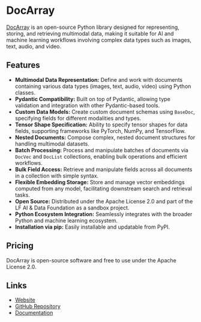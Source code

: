 # DocArray

[DocArray](https://docarray.org/) is an open-source Python library designed for representing, storing, and retrieving multimodal data, making it suitable for AI and machine learning workflows involving complex data types such as images, text, audio, and video.

## Features

- **Multimodal Data Representation:** Define and work with documents containing various data types (images, text, audio, video) using Python classes.
- **Pydantic Compatibility:** Built on top of Pydantic, allowing type validation and integration with other Pydantic-based tools.
- **Custom Data Models:** Create custom document schemas using `BaseDoc`, specifying fields for different modalities and types.
- **Tensor Shape Specification:** Ability to specify tensor shapes for data fields, supporting frameworks like PyTorch, NumPy, and TensorFlow.
- **Nested Documents:** Compose complex, nested document structures for handling multimodal datasets.
- **Batch Processing:** Process and manipulate batches of documents via `DocVec` and `DocList` collections, enabling bulk operations and efficient workflows.
- **Bulk Field Access:** Retrieve and manipulate fields across all documents in a collection with simple syntax.
- **Flexible Embedding Storage:** Store and manage vector embeddings computed from any model, facilitating downstream search and retrieval tasks.
- **Open Source:** Distributed under the Apache License 2.0 and part of the LF AI & Data Foundation as a sandbox project.
- **Python Ecosystem Integration:** Seamlessly integrates with the broader Python and machine learning ecosystem.
- **Installation via pip:** Easily installable and updatable from PyPI.

## Pricing

DocArray is open-source software and free to use under the Apache License 2.0.

## Links

- [Website](https://docarray.org/)
- [GitHub Repository](https://github.com/docarray/docarray/)
- [Documentation](https://docarray.org/)
